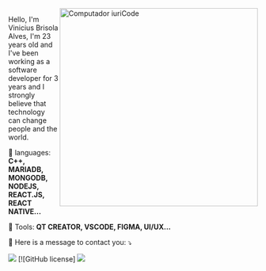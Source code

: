 <img src="https://raw.githubusercontent.com/MicaelliMedeiros/micaellimedeiros/master/image/computer-illustration.png" min-width="400px" max-width="400px" width="400px" align="right" alt="Computador iuriCode">

<p align="left"> 
  Hello, I'm Vinicius Brisola Alves, I'm 23 years old and I've been working as a software developer for 3 years and I strongly believe that technology can change people and the world.
</p>

<p align="left">
  🦄 languages: <strong>C++, MARIADB, MONGODB, NODEJS, REACT.JS, REACT NATIVE...</strong>
</p>

<p align="left">
  💼 Tools: <strong>QT CREATOR, VSCODE, FIGMA, UI/UX...</strong>
</p>

<p align="left">
  💌 Here is a message to contact you: ⤵️
</p>

<p align="left">
  <a href="#" alt="Linkedin">
  <img src="https://img.shields.io/badge/-Linkedin-0e76a8?style=flat-square&logo=Linkedin&logoColor=white&link=[(https://www.linkedin.com/in/viniciusbrisola/)]" /></a>
[![GitHub license]
  <a href="#" alt="WhatsApp">
  <img src="https://img.shields.io/badge/-WhatsApp-25d366?style=flat-square&labelColor=25d366&logo=whatsapp&logoColor=white&link=(https://api.whatsapp.com/send?phone=5551997905379&text=OLA%20VINI)"/></a>
</p>  
